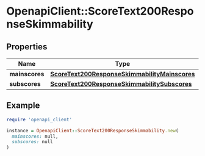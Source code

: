 # OpenapiClient::ScoreText200ResponseSkimmability

## Properties

| Name | Type | Description | Notes |
| ---- | ---- | ----------- | ----- |
| **mainscores** | [**ScoreText200ResponseSkimmabilityMainscores**](ScoreText200ResponseSkimmabilityMainscores.md) |  | [optional] |
| **subscores** | [**ScoreText200ResponseSkimmabilitySubscores**](ScoreText200ResponseSkimmabilitySubscores.md) |  | [optional] |

## Example

```ruby
require 'openapi_client'

instance = OpenapiClient::ScoreText200ResponseSkimmability.new(
  mainscores: null,
  subscores: null
)
```

